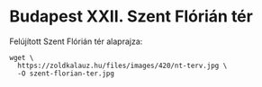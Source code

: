 # Budapest XXII. Szent Flórián tér

Felújított Szent Flórián tér alaprajza:

```
wget \
  https://zoldkalauz.hu/files/images/420/nt-terv.jpg \
  -O szent-florian-ter.jpg
```
